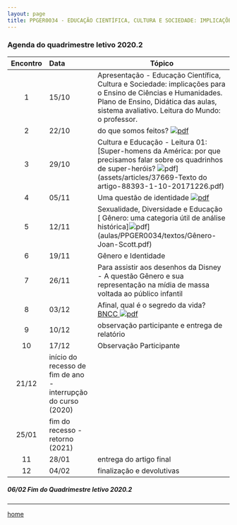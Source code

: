 ```yaml
---
layout: page
title: PPGER0034 - EDUCAÇÃO CIENTÍFICA, CULTURA E SOCIEDADE: IMPLICAÇÕES PARA O ENSINO DE CIÊNCIAS E HUMANIDADES
---
```

### Agenda do quadrimestre letivo 2020.2  

Encontro | Data  | Tópico
:---: | :--- |---
1|15/10	| Apresentação - Educação Científica, Cultura e Sociedade: implicações para o Ensino de Ciências e Humanidades. Plano de Ensino, Didática das aulas, sistema avaliativo. Leitura do Mundo: o professor.  
2|22/10	| do que somos feitos? [ ![pdf](/pages/icons16/pdf-icon.png)](/aulas/ISC0180/recursos/PlanoAtividadesES1.pdf)
3|29/10	|	 Cultura e Educação - Leitura 01: [Super-homens da América: por que precisamos falar sobre os quadrinhos de super-heróis? ![pdf](/pages/icons16/pdf-icon.png)](assets/articles/37669-Texto do artigo-88393-1-10-20171226.pdf)
4|05/11	|	 Uma questão de identidade [ ![pdf](/pages/icons16/pdf-icon.png)](/aulas/ISC0180/recursos/Atividade_1_-_Estgio_1.pdf)
5|12/11	|	 Sexualidade, Diversidade e Educação [ Gênero: uma categoria útil de análise histórica]![pdf](/pages/icons16/pdf-icon.png)](aulas/PPGER0034/textos/Gênero-Joan-Scott.pdf)
6|19/11	|	Gênero e Identidade
7|26/11	|	 Para assistir aos desenhos da Disney - A questão Gênero e sua representação na mídia de massa voltada ao público infantil
8|03/12	|	 Afinal, qual é o segredo da vida? [BNCC   ![pdf](/pages/icons16/pdf-icon.png)](/aulas/ISC0180/recursos/Alamo_BNCC-VERSAO-FINAL.pdf)
9|10/12	|	 observação participante e entrega de relatório
10|17/12	|	 Observação Participante
|21/12	| início do recesso de fim de ano - interrupção do curso (2020)
|25/01 | fim do recesso - retorno  (2021)
11|28/01	|	 entrega do artigo final
12|04/02	|	 finalização e devolutivas

#####  06/02		Fim do Quadrimestre letivo 2020.2

---
[home](index.html)
